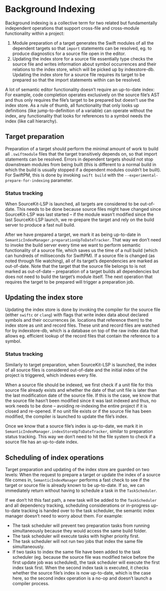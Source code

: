 # Background Indexing

Background indexing is a collective term for two related but fundamentally independent operations that support cross-file and cross-module functionality within a project:
1. Module preparation of a target generates the Swift modules of all the dependent targets so that `import` statements can be resolved, eg. to produce diagnostics for a source file open in the editor.
2. Updating the index store for a source file essentially type checks the source file and writes information about symbol occurrences and their relations to the index store, which will be picked up by indexstore-db. Updating the index store for a source file requires its target to be prepared so that the import statements within can be resolved.

A lot of semantic editor functionality doesn’t require an up-to-date index: For example, code completion operates exclusively on the source file’s AST and thus only requires the file’s target to be prepared but doesn’t use the index store. As a rule of thumb, all functionality that only looks up definitions (like jump-to-definition of a variable) can operate without the index, any functionality that looks for references to a symbol needs the index (like call hierarchy).

## Target preparation

Preparation of a target should perform the minimal amount of work to build all `.swiftmodule` files that the target transitively depends on, so that import statements can be resolved. Errors in dependent targets should not stop downstream modules from being built (this is different to a normal build in which the build is usually stopped if a dependent modules couldn’t be built). For SwiftPM, this is done by invoking `swift build` with the `--experimental-prepare-for-indexing` parameter.

### Status tracking

When SourceKit-LSP is launched, all targets are considered to be out-of-date. This needs to be done because source files might have changed since SourceKit-LSP was last started – if the module wasn’t modified since the last SourceKit-LSP launch, we re-prepare the target and rely on the build server to produce a fast null build.

After we have prepared a target, we mark it as being up-to-date in `SemanticIndexManager.preparationUpToDateTracker`. That way we don’t need to invoke the build server every time we want to perform semantic functionality of a source file, which saves us the time of a null build (which can hundreds of milliseconds for SwiftPM). If a source file is changed (as noted through file watching), all of its target’s dependencies are marked as out-of-date. Note that the target that the source file belongs to is not marked as out-of-date – preparation of a target builds all dependencies but does not need to build the target’s module itself. The next operation that requires the target to be prepared will trigger a preparation job.

## Updating the index store

Updating the index store is done by invoking the compiler for the source file (either `swiftc` or `clang`) with flags that write index data about declared symbols and their occurrences (ie. locations that reference them) to the index store as unit and record files. These unit and record files are watched for by indexstore-db, which is a database on top of the raw index data that allows eg. efficient lookup of the record files that contain the reference to a symbol.

### Status tracking

Similarly to target preparation, when SourceKit-LSP is launched, the index of all source files is considered out-of-date and the initial index of the project is triggered, which indexes every file.

When a source file should be indexed, we first check if a unit file for this source file already exists and whether the date of that unit file is later than the last modification date of the source file. If this is the case, we know that the source file hasn’t been modified since it was last indexed and thus, no work needs to be done – avoiding re-indexing the entire project if it is closed and re-opened. If no unit file exists or if the source file has been modified, the compiler is launched to update the file’s index.

Once we know that a source file’s index is up-to-date, we mark it in `SemanticIndexManager.indexStoreUpToDateTracker`, similar to preparation status tracking. This way we don’t need to hit the file system to check if a source file has an up-to-date index.

## Scheduling of index operations

Target preparation and updating of the index store are guarded on two levels: When the request to prepare a target or update the index of a source file comes in, `SemanticIndexManager` performs a fast check to see if the target or source file is already known to be up-to-date. If so, we can immediately return without having to schedule a task in the `TaskScheduler`.

If we don’t hit this fast path, a new task will be added to the `TaskScheduler` and all dependency tracking, scheduling considerations or in-progress up-to-date tracking is handed over to the task scheduler, the semantic index manager doesn’t need to worry about them. For example:
- The task scheduler will prevent two preparation tasks from running simultaneously because they would access the same build folder.
- The task scheduler will execute tasks with higher priority first.
- The task scheduler will not run two jobs that index the same file simultaneously.
- If two tasks to index the same file have been added to the task scheduler (eg. because the source file was modified twice before the first update job was scheduled), the task scheduler will execute the first index task first. When the second index task is executed, it checks whether the source file’s index is now up-to-date, which is the case here, so the second index operation is a no-op and doesn’t launch a compiler process.

